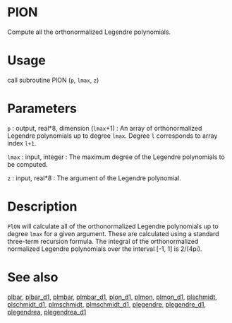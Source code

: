 # PlON

Compute all the orthonormalized Legendre polynomials.

# Usage

call subroutine PlON (`p`, `lmax`, `z`)

# Parameters

`p` : output, real*8, dimension (`lmax`+1)
:   An array of orthonormalized Legendre polynomials up to degree `lmax`. Degree `l` corresponds to array index `l+1`.
	
`lmax` : input, integer
:   The maximum degree of the Legendre polynomials to be computed.

`z` : input, real*8
:   The argument of the Legendre polynomial.

# Description

`PlON` will calculate all of the orthonormalized Legendre polynomials up to degree `lmax` for a given argument. These are calculated using a standard three-term recursion formula. The integral of the orthonormalized normalized Legendre polynomials over the interval [-1, 1] is 2/(4pi).

# See also

[plbar](plbar.html), [plbar_d1](plbar_d1.html), [plmbar](plmbar.html), [plmbar_d1](plmbar_d1.html), [plon_d1](plon_d1.html), [plmon](plmon.html), [plmon_d1](plmon_d1.html), [plschmidt](plschmidt.html), [plschmidt_d1](plschmidt_d1.html), [plmschmidt](plmschmidt.html), [plmschmidt_d1](plmschmidt_d1.html), [plegendre](plegendre.html), [plegendre_d1](plegendre_d1.html), [plegendrea](plegendrea.html), [plegendrea_d1](plegendrea_d1.html)
